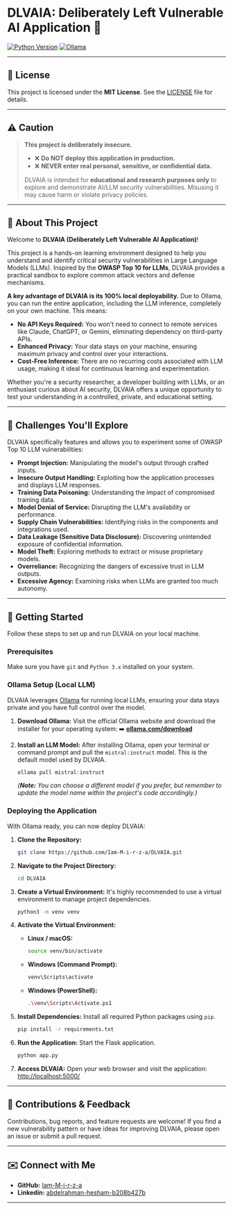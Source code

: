 # DLVAIA: Deliberately Left Vulnerable AI Application 🧪

[![Python Version](https://img.shields.io/badge/Python-3.x-blue?style=for-the-badge&logo=python)](https://www.python.org/)
[![Ollama](https://img.shields.io/badge/Ollama-Local%20LLM-black?style=for-the-badge&logo=ollama)](https://ollama.com/)

---

## 📜 License

This project is licensed under the **MIT License**. See the [LICENSE](https://github.com/Iam-M-i-r-z-a/DLVAIA/blob/main/LICENSE) file for details.

---
## ⚠️ Caution

> **This project is deliberately insecure.**
>
> - ❌ **Do NOT deploy this application in production.**
> - ❌ **NEVER enter real personal, sensitive, or confidential data.**
>
> DLVAIA is intended for **educational and research purposes only** to explore and demonstrate AI/LLM security vulnerabilities. Misusing it may cause harm or violate privacy policies.



---

## 🌟 About This Project

Welcome to **DLVAIA (Deliberately Left Vulnerable AI Application)**!

This project is a hands-on learning environment designed to help you understand and identify critical security vulnerabilities in Large Language Models (LLMs). Inspired by the **OWASP Top 10 for LLMs**, DLVAIA provides a practical sandbox to explore common attack vectors and defense mechanisms.

**A key advantage of DLVAIA is its 100% local deployability.** Due to Ollama, you can run the entire application, including the LLM inference, completely on your own machine. This means:
* **No API Keys Required:** You won't need to connect to remote services like Claude, ChatGPT, or Gemini, eliminating dependency on third-party APIs.
* **Enhanced Privacy:** Your data stays on your machine, ensuring maximum privacy and control over your interactions.
* **Cost-Free Inference:** There are no recurring costs associated with LLM usage, making it ideal for continuous learning and experimentation.

Whether you're a security researcher, a developer building with LLMs, or an enthusiast curious about AI security, DLVAIA offers a unique opportunity to test your understanding in a controlled, private, and educational setting.

---



## 🎯 Challenges You'll Explore

DLVAIA specifically features and allows you to experiment some of OWASP Top 10 LLM vulnerabilities:

* **Prompt Injection:** Manipulating the model's output through crafted inputs.
* **Insecure Output Handling:** Exploiting how the application processes and displays LLM responses.
* **Training Data Poisoning:** Understanding the impact of compromised training data.
* **Model Denial of Service:** Disrupting the LLM's availability or performance.
* **Supply Chain Vulnerabilities:** Identifying risks in the components and integrations used.
* **Data Leakage (Sensitive Data Disclosure):** Discovering unintended exposure of confidential information.
* **Model Theft:** Exploring methods to extract or misuse proprietary models.
* **Overreliance:** Recognizing the dangers of excessive trust in LLM outputs.
* **Excessive Agency:** Examining risks when LLMs are granted too much autonomy.

---

## 🚀 Getting Started

Follow these steps to set up and run DLVAIA on your local machine.

### Prerequisites

Make sure you have `git` and `Python 3.x` installed on your system.

### Ollama Setup (Local LLM)

DLVAIA leverages [Ollama](https://ollama.com/) for running local LLMs, ensuring your data stays private and you have full control over the model.

1.  **Download Ollama:**
    Visit the official Ollama website and download the installer for your operating system:
    ➡️ [**ollama.com/download**](https://ollama.com/download)

2.  **Install an LLM Model:**
    After installing Ollama, open your terminal or command prompt and pull the `mistral:instruct` model. This is the default model used by DLVAIA.
    ```bash
    ollama pull mistral:instruct
    ```
    *(**Note:** You can choose a different model if you prefer, but remember to update the model name within the project's code accordingly.)*

### Deploying the Application

With Ollama ready, you can now deploy DLVAIA:

1.  **Clone the Repository:**
    ```bash
    git clone https://github.com/Iam-M-i-r-z-a/DLVAIA.git
    ```

2.  **Navigate to the Project Directory:**
    ```bash
    cd DLVAIA
    ```

3.  **Create a Virtual Environment:**
    It's highly recommended to use a virtual environment to manage project dependencies.
    ```bash
    python3 -m venv venv
    ```

4.  **Activate the Virtual Environment:**
    * **Linux / macOS:**
        ```bash
        source venv/bin/activate
        ```
    * **Windows (Command Prompt):**
        ```bash
        venv\Scripts\activate
        ```
    * **Windows (PowerShell):**
        ```bash
        .\venv\Scripts\Activate.ps1
        ```

5.  **Install Dependencies:**
    Install all required Python packages using `pip`.
    ```bash
    pip install -r requirements.txt
    ```

6.  **Run the Application:**
    Start the Flask application.
    ```bash
    python app.py
    ```

7.  **Access DLVAIA:**
    Open your web browser and visit the application:
    [http://localhost:5000/](http://localhost:5000/)

---

## 🤝 Contributions & Feedback

Contributions, bug reports, and feature requests are welcome! If you find a new vulnerability pattern or have ideas for improving DLVAIA, please open an issue or submit a pull request.

---

## ✉️ Connect with Me

* **GitHub:** [Iam-M-i-r-z-a](https://github.com/Iam-M-i-r-z-a)
* **Linkedin:** [abdelrahman-hesham-b208b427b](https://www.linkedin.com/in/abdelrahman-hesham-b208b427b/)

---

